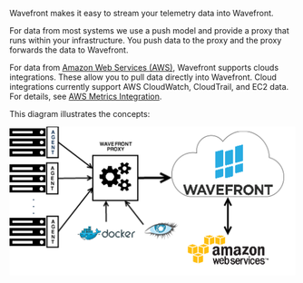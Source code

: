 Wavefront makes it easy to stream your telemetry data into Wavefront.

For data from most systems we use a push model and provide a proxy that runs within your infrastructure. You push data
to the proxy and the proxy forwards the data to Wavefront.

For data from [Amazon Web Services (AWS)](https://aws.amazon.com), Wavefront supports clouds integrations. These allow
you to pull data directly into Wavefront. Cloud integrations currently support AWS CloudWatch, CloudTrail, and EC2 data.
For  details, see [AWS Metrics Integration](https://community.wavefront.com/docs/DOC-1032).

This diagram illustrates the concepts:

![Wavefront architecture](images/wavefront_architecture.png)
